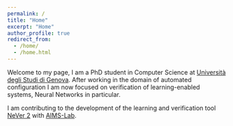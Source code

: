 ```yaml
---
permalink: /
title: "Home"
excerpt: "Home"
author_profile: true
redirect_from:
  - /home/
  - /home.html
---
```


Welcome to my page, I am a PhD student in Computer Science at [Università degli Studi di Genova](https://unige.it).
After working in the domain of automated configuration I am now focused on verification of learning-enabled systems, Neural Networks in particular.

I am contributing to the development of the learning and verification tool [NeVer 2](https://github.com/nevertools/never2) with [AIMS-Lab](http://www.aimslab.org).
